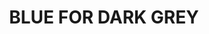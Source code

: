 ---
title: "BLUE FOR DARK GREY"
price: 0 
desc: "Bez opisa"
img_path: "/assets/img/A.MIG-1509.jpg"
brand: AMMO
available: true
special_offer: false
new: false
soon: false
cat: "Weathering"
subcat: ""
subsubcat: "wet-filteri"
---
